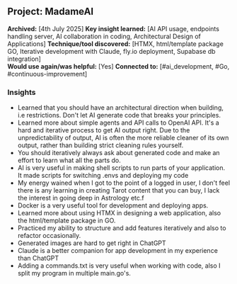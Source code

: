 ## Project: MadameAI

**Archived:** [4th July 2025]
**Key insight learned:** [AI API usage,  endpoints handling server, AI collaboration in coding, Architectural Design of Applications]
**Technique/tool discovered:** [HTMX, html/template package GO, Iterative development with Claude, fly.io deployment, Supabase db integration]  
**Would use again/was helpful:** [Yes]
**Connected to:** [#ai_development, #Go, #continuous-improvement]

### Insights
- Learned that you should have an architectural direction when building, i.e restrictions. Don't let AI generate code that breaks your principles.
- Learned more about simple agents and API calls to OpenAI API. It's a hard and iterative process to get AI output right. Due to the unpredictability of output, AI is often the more reliable cleaner of its own output, rather than building strict cleaning rules yourself.
- You should iteratively always ask about generated code and make an effort to learn what all the parts do.
- AI is very useful in making shell scripts to run parts of your application. It made scripts for switching .envs and deploying my code
- My energy wained when I got to the point of a logged in user, I don't feel there is any learning in creating Tarot content that you can buy, I lack the interest in going deep in Astrology etc.f
- Docker is a very useful tool for development and deploying apps.
- Learned more about using HTMX in designing a web application, also the html/template package in GO.
- Practiced my ability to structure and add features iteratively and also to refactor occasionally.
- Generated images are hard to get right in ChatGPT
- Claude is a better companion for app development in my experience than ChatGPT
- Adding a commands.txt is very useful when working with code, also I split my program in multiple main.go's.

